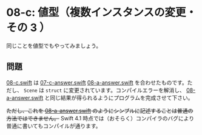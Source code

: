 # 08-c: 値型（複数インスタンスの変更・その 3 ）

同じことを値型でもやってみましょう。

## 問題

[08-c.swift](08-c.swift) は [07-c-answer.swift](07-c-answer.swift) [08-a-answer.swift](08-a-answer.swift) を合わせたものです。ただし、 `Scene` は `struct` に変更されています。コンパイルエラーを解消し、 [08-a-answer.swift](08-a-answer.swift) と同じ結果が得られるようにプログラムを完成させて下さい。

~~ただし、これを [08-a-answer.swift](08-a-answer.swift) のようにシンプルに記述することは普通の方法ではできません。~~ Swift 4.1 時点では（おそらく）コンパイラのバグにより普通に書いてもコンパイルが通ります。
